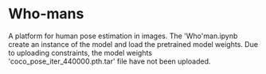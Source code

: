 # Who-mans
A platform for human pose estimation in images. The 'Who'man.ipynb create an instance of the model and load the pretrained model weights. Due to uploading constraints, the model weights 'coco_pose_iter_440000.pth.tar' file have not been uploaded.
